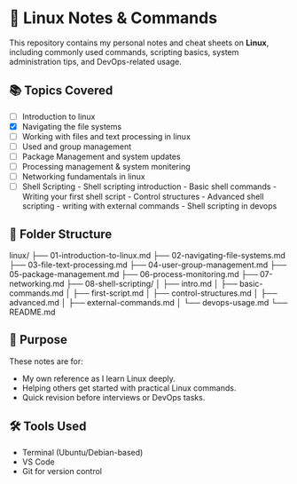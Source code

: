 # 🐧 Linux Notes & Commands

This repository contains my personal notes and cheat sheets on **Linux**, including commonly used commands, scripting basics, system administration tips, and DevOps-related usage.

## 📚 Topics Covered

- [ ] Introduction to linux
- [x] Navigating the file systems
- [ ] Working with files and text processing in linux
- [ ] Used and group management
- [ ] Package Management and system updates
- [ ] Processing management & system monitering
- [ ] Networking fundamentals in linux
- [ ] Shell Scripting
      - Shell scripting introduction
      - Basic shell commands
      - Writing your first shell script
      - Control structures
      - Advanced shell scripting
      - writing with external commands
      - Shell scripting in devops

## 📁 Folder Structure
linux/
├── 01-introduction-to-linux.md
├── 02-navigating-file-systems.md
├── 03-file-text-processing.md
├── 04-user-group-management.md
├── 05-package-management.md
├── 06-process-monitoring.md
├── 07-networking.md
├── 08-shell-scripting/
│ ├── intro.md
│ ├── basic-commands.md
│ ├── first-script.md
│ ├── control-structures.md
│ ├── advanced.md
│ ├── external-commands.md
│ └── devops-usage.md
└── README.md

## 🧠 Purpose

These notes are for:
- My own reference as I learn Linux deeply.
- Helping others get started with practical Linux commands.
- Quick revision before interviews or DevOps tasks.

## 🛠️ Tools Used

- Terminal (Ubuntu/Debian-based)
- VS Code
- Git for version control
